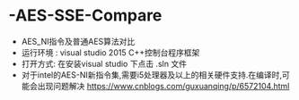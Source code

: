 # -AES-SSE-Compare
* AES_NI指令及普通AES算法对比
* 运行环境 : visual studio 2015 C++控制台程序框架
* 打开方式:  在安装visual studio 下点击  .sln  文件
* 对于intel的AES-NI新指令集,需要i5处理器及以上的相关硬件支持.在编译时,可能会出现问题解决
https://www.cnblogs.com/guxuanqing/p/6572104.html
